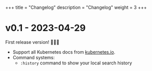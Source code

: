 +++
title = "Changelog"
description = "Changelog"
weight = 3
+++

# v0.1 - 2023-04-29

First release version! 🎉🥳🥳

- Support all Kubernetes docs from [kubernetes.io](https://kubernetes.io/docs/home/).
- Command systems:
  - `:history` command to show your local search history
